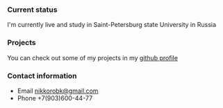 ### Current status
I'm currently live and study in Saint-Petersburg state University in Russia 

### Projects
You can check out some of my projects in my [github profile](https://github.com/nkorobkov)

### Contact information
- Email nikkorobk@gmail.com
- Phone +7(903)600-44-77
